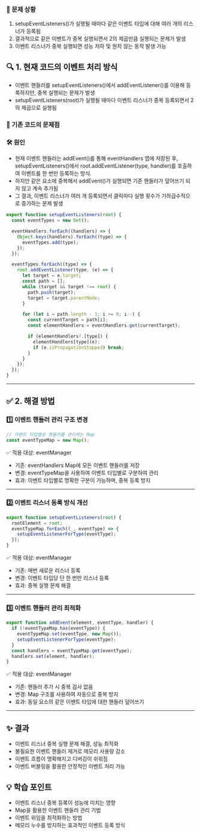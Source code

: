 ### 🚨 문제 상황  
1. setupEventListeners()가 실행될 때마다 같은 이벤트 타입에 대해 여러 개의 리스너가 등록됨  
1. 결과적으로 같은 이벤트가 중복 실행되면서 2의 제곱만큼 실행되는 문제가 발생  
1. 이벤트 리스너가 중복 실행되면 성능 저하 및 원치 않는 동작 발생 가능  
  
## 🔍 1. 현재 코드의 이벤트 처리 방식  
* 이벤트 핸들러를 setupEventListeners()에서 addEventListener()를 이용해 등록하지만, 중복 실행되는 문제가 발생  
* setupEventListeners(root)가 실행될 때마다 이벤트 리스너가 중복 등록되면서 2의 제곱으로 실행됨  
  
### 📌 기존 코드의 문제점  
### 🛠 원인  
* 현재 이벤트 핸들러는 addEvent()를 통해 eventHandlers 맵에 저장된 후, setupEventListeners()에서 root.addEventListener(type, handler)를 호출하여 이벤트를 한 번만 등록하는 방식.  
* 하지만 같은 요소에 중복해서 addEvent()가 실행되면 기존 핸들러가 덮어쓰기 되지 않고 계속 추가됨  
* 그 결과, 이벤트 리스너가 여러 개 등록되면서 클릭마다 실행 횟수가 기하급수적으로 증가하는 문제 발생  
```javascript  
export function setupEventListeners(root) {
  const eventTypes = new Set();

  eventHandlers.forEach((handlers) => {
    Object.keys(handlers).forEach((type) => {
      eventTypes.add(type);
    });
  });

  eventTypes.forEach((type) => {
    root.addEventListener(type, (e) => {
      let target = e.target;
      const path = [];
      while (target && target !== root) {
        path.push(target);
        target = target.parentNode;
      }

      for (let i = path.length - 1; i >= 0; i--) {
        const currentTarget = path[i];
        const elementHandlers = eventHandlers.get(currentTarget);

        if (elementHandlers?.[type]) {
          elementHandlers[type](e);
          if (e.isPropagationStopped) break;
        }
      }
    });
  });
}  
```  
  
  
---  
## ✅ 2. 해결 방법  
  
### 1️⃣ 이벤트 핸들러 관리 구조 변경  
```javascript  
// 이벤트 타입별로 핸들러를 관리하는 Map
const eventTypeMap = new Map();  
```  
  
✅ 적용 대상: eventManager  
* 기존: eventHandlers Map에 모든 이벤트 핸들러를 저장  
* 변경: eventTypeMap을 사용하여 이벤트 타입별로 구분하여 관리  
* 효과: 이벤트 타입별로 명확한 구분이 가능하며, 중복 등록 방지  
---  
### 2️⃣ 이벤트 리스너 등록 방식 개선  
```javascript  
export function setupEventListeners(root) {
  rootElement = root;
  eventTypeMap.forEach((_, eventType) => {
    setupEventListenerForType(eventType);
  });
}  
```  
✅ 적용 대상: eventManager  
* 기존: 매번 새로운 리스너 등록  
* 변경: 이벤트 타입당 단 한 번만 리스너 등록  
* 효과: 중복 실행 문제 해결  
---  
### 3️⃣ 이벤트 핸들러 관리 최적화  
```javascript  
export function addEvent(element, eventType, handler) {
  if (!eventTypeMap.has(eventType)) {
    eventTypeMap.set(eventType, new Map());
    setupEventListenerForType(eventType);
  }
  const handlers = eventTypeMap.get(eventType);
  handlers.set(element, handler);
}  
```  
✅ 적용 대상: eventManager  
* 기존: 핸들러 추가 시 중복 검사 없음  
* 변경: Map 구조를 사용하여 자동으로 중복 방지  
* 효과: 동일 요소의 같은 이벤트 타입에 대한 핸들러 덮어쓰기  
  
  
---  
  
## ✨ 결과  
* 이벤트 리스너 중복 실행 문제 해결, 성능 최적화  
* 불필요한 이벤트 핸들러 제거로 메모리 사용량 감소  
* 이벤트 흐름이 명확해지고 디버깅이 쉬워짐  
* 이벤트 버블링을 활용한 안정적인 이벤트 처리 가능  
## 💡 학습 포인트  
* 이벤트 리스너 중복 등록이 성능에 미치는 영향  
* Map을 활용한 이벤트 핸들러 관리 기법  
* 이벤트 위임을 최적화하는 방법  
* 메모리 누수를 방지하는 효과적인 이벤트 등록 방식  
  
